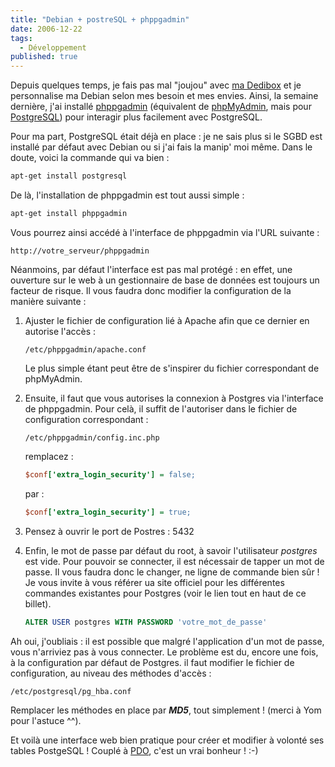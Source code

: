 ```yaml
---
title: "Debian + postreSQL + phppgadmin"
date: 2006-12-22
tags:
  - Développement
published: true
---
```

Depuis quelques temps, je fais pas mal "joujou" avec [ma Dedibox](https://web.archive.org/web/20070425184223/http://www.narno.com/blog?id=43) et je personnalise ma Debian selon mes besoin et mes envies.
Ainsi, la semaine dernière, j'ai installé [phppgadmin](http://www.phppgadmin.org/) (équivalent de [phpMyAdmin](https://web.archive.org/web/20070425184223/http://www.phpmyadmin.net/), mais pour [PostgreSQL](http://www.postgresql.org/)) pour interagir plus facilement avec PostgreSQL.

Pour ma part, PostgreSQL était déjà en place : je ne sais plus si le SGBD est installé par défaut avec Debian ou si j'ai fais la manip' moi même. Dans le doute, voici la commande qui va bien :

```bash
apt-get install postgresql
```

De là, l'installation de phppgadmin est tout aussi simple :

```bash
apt-get install phppgadmin
```

Vous pourrez ainsi accédé à l'interface de phppgadmin via l'URL suivante :

```
http://votre_serveur/phppgadmin
```
<!-- excerpt -->
Néanmoins, par défaut l'interface est pas mal protégé : en effet, une ouverture sur le web à un gestionnaire de base de données est toujours un facteur de risque.
Il vous faudra donc modifier la configuration de la manière suivante :

1. Ajuster le fichier de configuration lié à Apache afin que ce dernier en autorise l'accès :

   ```
   /etc/phppgadmin/apache.conf
   ```

   Le plus simple étant peut être de s'inspirer du fichier correspondant de phpMyAdmin.

2. Ensuite, il faut que vous autorises la connexion à Postgres via l'interface de phppgadmin. Pour celà, il suffit de l'autoriser dans le fichier de configuration correspondant :

   ```
   /etc/phppgadmin/config.inc.php
   ```

   remplacez :

   ```ini
   $conf['extra_login_security'] = false;
   ```

   par :

   ```ini
   $conf['extra_login_security'] = true;
   ```

3. Pensez à ouvrir le port de Postres : 5432

4. Enfin, le mot de passe par défaut du root, à savoir l'utilisateur *postgres* est vide. Pour pouvoir se connecter, il est nécessair de tapper un mot de passe. Il vous faudra donc le changer, ne ligne de commande bien sûr ! Je vous invite à vous référer ua site officiel pour les différentes commandes existantes pour Postgres (voir le lien tout en haut de ce billet).

   ```sql
   ALTER USER postgres WITH PASSWORD 'votre_mot_de_passe'
   ```

Ah oui, j'oubliais : il est possible que malgré l'application d'un mot de passe, vous n'arriviez pas à vous connecter. Le problème est du, encore une fois, à la configuration par défaut de Postgres. il faut modifier le fichier de configuration, au niveau des méthodes d'accès :

```
/etc/postgresql/pg_hba.conf
```

Remplacer les méthodes en place par ***MD5***, tout simplement ! (merci à Yom pour l'astuce ^^).

Et voilà une interface web bien pratique pour créer et modifier à volonté ses tables PostgeSQL ! Couplé à [PDO](https://web.archive.org/web/20070425184223/http://www.narno.com/blog?id=57), c'est un vrai bonheur ! :-)